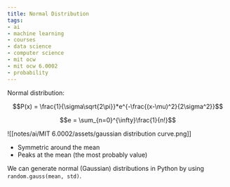 ```yaml
---
title: Normal Distribution
tags:
- ai
- machine learning
- courses
- data science
- computer science
- mit ocw
- mit ocw 6.0002
- probability
---
```


Normal distribution:

$$P(x) = \frac{1}{\sigma\sqrt{2\pi}}*e^{-\frac{(x-\mu)^2}{2\sigma^2}}$$

$$e = \sum_{n=0}^{\infty}\frac{1}{n!}$$

![[notes/ai/MIT 6.0002/assets/gaussian distribution curve.png]]

- Symmetric around the mean
- Peaks at the mean (the most probably value)

We can generate normal (Gaussian) distributions in Python by using `random.gauss(mean, std)`.